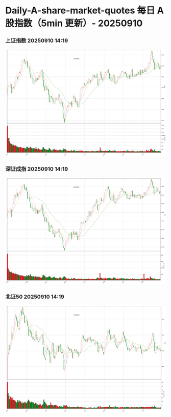 
# Daily-A-share-market-quotes 每日 A 股指数（5min 更新）- 20250910

### 上证指数 20250910 14:19
![](./fig/2025/9/20250910-sh000001.png)

### 深证成指 20250910 14:19
![](./fig/2025/9/20250910-sz399001.png)

### 北证50 20250910 14:19
![](./fig/2025/9/20250910-bj899050.png)
